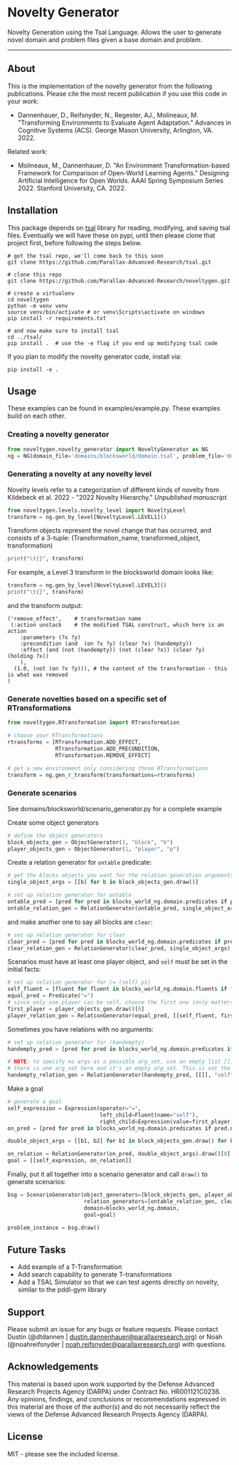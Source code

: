 # Novelty Generator

Novelty Generation using the Tsal Language. Allows the user to generate novel domain and problem
files given a base domain and problem. 

***

## About

This is the implementation of the novelty generator from the following publications. Please cite the most recent publication if you use this code in your work:
* Dannenhauer, D., Reifsnyder, N., Regester, AJ., Molineaux, M. "Transforming Environments to Evaluate Agent Adaptation." Advances in Cognitive Systems (ACS). George Mason University, Arlington, VA. 2022.

Related work:

* Molineaux, M., Dannenhauer, D. "An Environment Transformation-based Framework for Comparison of Open-World Learning Agents." Designing Artificial Intelligence for Open Worlds. AAAI Spring Symposium Series 2022. Stanford University, CA. 2022. 

## Installation
This package depends on [tsal](https://github.com/Parallax-Advanced-Research/tsal) library for reading, modifying, and saving tsal files. Eventually we will have these on pypi, until then please clone that project first, before following the steps below.
```commandline
# get the tsal repo, we'll come back to this soon
git clone https://github.com/Parallax-Advanced-Research/tsal.git

# clone this repo
git clone https://github.com/Parallax-Advanced-Research/noveltygen.git

# create a virtualenv
cd noveltygen
python -m venv venv
source venv/bin/activate # or venv\Scripts\activate on windows
pip install -r requirements.txt

# and now make sure to install tsal
cd ../tsal/
pip install .  # use the -e flag if you end up modifying tsal code
```

If you plan to modify the novelty generator code, install via:

```commandline
pip install -e .
```

## Usage

These examples can be found in examples/example.py. These examples build on each other.

### Creating a novelty generator
```python
from noveltygen.novelty_generator import NoveltyGenerator as NG
ng = NG(domain_file='domains/blocksworld/domain.tsal', problem_file='domains/blocksworld/problem.tsal')
```

### Generating a novelty at any novelty level

Novelty levels refer to a categorization of different kinds of novelty from Kildebeck et al. 2022 - "2022 Novelty Hierarchy." *Unpublished manuscript.*

```python
from noveltygen.levels.novelty_level import NoveltyLevel
transform = ng.gen_by_level[NoveltyLevel.LEVEL1]()
```

Transform objects represent the novel change that has occurred, and consists of a 3-tuple: (Transformation_name, transformed_object, transformation)

```python 
print("\t{}", transform)
```

For example, a Level 3 transform in the blocksworld domain looks like:

```python
transform = ng.gen_by_level[NoveltyLevel.LEVEL3]()
print("\t{}", transform)
```
and the transform output:
```
('remove_effect',    # transformation name
 (:action unstack    # the modified TSAL construct, which here is an action
	:parameters (?x ?y)
	:precondition (and  (on ?x ?y) (clear ?x) (handempty))
	:effect (and (not (handempty)) (not (clear ?x)) (clear ?y) (holding ?x))
	), 
  (1.0, (not (on ?x ?y))), # the content of the transformation - this is what was removed
)
```

### Generate novelties based on a specific set of RTransformations

```python
from noveltygen.RTransformation import RTransformation

# choose your RTransformations 
rtransforms = [RTransformation.ADD_EFFECT,
               RTransformation.ADD_PRECONDITION,
               RTransformation.REMOVE_EFFECT]

# get a new environment only considering those RTransformations
transform = ng.gen_r_transform(transformations=rtransforms)
```


### Generate scenarios 

See domains/blocksworld/scenario_generator.py for a complete example

Create some object generators

```python
# define the object generators
block_objects_gen = ObjectGenerator(3, "block", "b")
player_objects_gen = ObjectGenerator(1, "player", "p")
```

Create a relation generator for `ontable` predicate:

```python
# get the blocks objects you want for the relation generation arguments
single_object_args = [[b] for b in block_objects_gen.draw()]

# set up relation generator for ontable
ontable_pred = [pred for pred in blocks_world_ng.domain.predicates if pred.name == "ontable"][0]
ontable_relation_gen = RelationGenerator(ontable_pred, single_object_args)
```

and make another one to say all blocks are `clear`:

```python
# set up relation generator for clear
clear_pred = [pred for pred in blocks_world_ng.domain.predicates if pred.name == "clear"][0]
clear_relation_gen = RelationGenerator(clear_pred, single_object_args)
```

Scenarios must have at least one player object, and `self` must be set in the initial facts:

```python
# set up relation generator for (= (self) p1)
self_fluent = [fluent for fluent in blocks_world_ng.domain.fluents if fluent.name == "self"][0]
equal_pred = Predicate("=")
# since only one player can be self, choose the first one (only matters when there's multiple players)
first_player = player_objects_gen.draw()[0]
player_relation_gen = RelationGenerator(equal_pred, [[self_fluent, first_player]])
```

Sometimes you have relations with no arguments:

```python
# set up relation generator for (handempty)
handempty_pred = [pred for pred in blocks_world_ng.domain.predicates if pred.name == "handempty"][0]

# NOTE: to specify no args as a possible arg_set, use an empty list [], hence the nested empty list [[]], which means
# there is one arg_set here and it's an empty arg_set. This is not the same as saying there are no arg_sets.
handempty_relation_gen = RelationGenerator(handempty_pred, [[]], "self")
```

Make a goal

```python
# generate a goal
self_expression = Expression(operator="=", 
                             left_child=Fluent(name="self"), 
                             right_child=Expression(value=first_player))
on_pred = [pred for pred in blocks_world_ng.domain.predicates if pred.name == "on"][0]

double_object_args = [[b1, b2] for b1 in block_objects_gen.draw() for b2 in block_objects_gen.draw() if b1 != b2]

on_relation = RelationGenerator(on_pred, double_object_args).draw()[0]
goal = [[self_expression, on_relation]]
```

Finally, put it all together into a scenario generator and call `draw()` to generate scenarios:

```python
bsg = ScenarioGenerator(object_generators=[block_objects_gen, player_objects_gen], 
                        relation_generators=[ontable_relation_gen, clear_relation_gen, player_relation_gen, handempty_relation_gen], 
                        domain=blocks_world_ng.domain, 
                        goal=goal)

problem_instance = bsg.draw()
```

## Future Tasks
- Add example of a T-Transformation
- Add search capability to generate T-transformations
- Add a TSAL Simulator so that we can test agents directly on novelty, similar to the pddl-gym library


## Support
Please submit an issue for any bugs or feature requests. Please contact Dustin (@dtdannen | dustin.dannenhauer@parallaxresearch.org) or Noah (@noahreifsnyder | noah.reifsnyder@parallaxresearch.org) with questions.

## Acknowledgements
This material is based upon work supported by the Defense Advanced Research Projects Agency (DARPA) under Contract No. HR001121C0236. Any opinions, findings, and conclusions or recommendations expressed in this material are those of the author(s) and do not necessarily reflect the views of the Defense Advanced Research Projects Agency (DARPA).


## License
MIT - please see the included license.